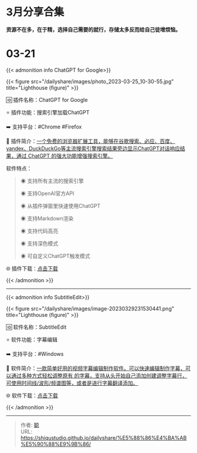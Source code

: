 # 3月分享合集


**资源不在多，在于精，选择自己需要的就行，存储太多反而给自己徒增烦恼。**

<!--more-->

# 03-21

{{< admonition  info ChatGPT for Google>}}

{{< figure src="/dailyshare/images/photo_2023-03-25_10-30-55.jpg" title="Lighthouse (figure)" >}}

🆔  插件名称：ChatGPT for Google

⭐️  插件功能：搜索引擎加载ChatGPT

➡️  支持平台：#Chrome #Firefox

📁  插件简介：[一个免费的浏览器扩展工具，能够在谷歌搜索、必应、百度、yandex、DuckDuckGo等主流搜索引擎搜索结果旁边显示ChatGPT对话响应结果，通过 ChatGPT 的强大功能增强搜索引擎。](https://t.me/kkaifenxiang)

软件特点：

> ◉ 支持所有主流的搜索引擎
>
> ◉ 支持OpenAI官方API
>
> ◉ 从插件弹窗里快速使用ChatGPT
>
> ◉ 支持Markdown渲染
>
> ◉ 支持代码高亮
>
> ◉ 支持深色模式
>
> ◉ 可自定义ChatGPT触发模式

🌐 插件下载：[点击下载](https://chatgpt4google.com/)

{{< /admonition >}}

---

{{< admonition  info SubtitleEdit>}}

{{< figure src="/dailyshare/images/image-20230329231530441.png" title="Lighthouse (figure)" >}}

🆔  软件名称：SubtitleEdit

⭐️  软件功能：字幕编辑

➡️  支持平台：#Windows

📁  软件简介：[一款简单好用的视频字幕编辑制作软件。可以快速编辑制作字幕，可以通过多种方式轻松调整原有 的字幕，支持从头开始自己添加创建调整字幕行，可使用时间线/波形/频谱图等，或者是进行字幕翻译添加。](https://t.me/kkaifenxiang)

🌐 软件下载：[点击下载](https://github.com/SubtitleEdit/subtitleedit/releases)

{{< /admonition >}}


---

> 作者: [聪](https://shiqustudio.github.io/)  
> URL: https://shiqustudio.github.io/dailyshare/%E5%88%86%E4%BA%AB%E5%90%88%E9%9B%86/  

